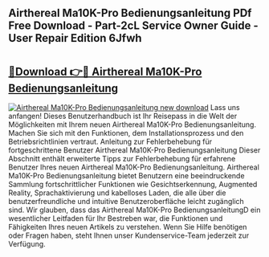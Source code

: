 ## Airthereal Ma10K-Pro Bedienungsanleitung PDf Free Download - Part-2cL Service Owner Guide - User Repair Edition 6Jfwh

# <h2><a href="http://df2oev.blite.top/?on=Airthereal+Ma10K-Pro+Bedienungsanleitung">🔗Download 👉🔴 Airthereal Ma10K-Pro Bedienungsanleitung</a></h2>

[![Airthereal Ma10K-Pro Bedienungsanleitung new download](https://i.imgur.com/lujVjoI.png)](http://df2oev.blite.top/?on=Airthereal+Ma10K-Pro+Bedienungsanleitung)
Lass uns anfangen! Dieses Benutzerhandbuch ist Ihr Reisepass in die Welt der Möglichkeiten mit Ihrem neuen Airthereal Ma10K-Pro Bedienungsanleitung. Machen Sie sich mit den Funktionen, dem Installationsprozess und den Betriebsrichtlinien vertraut. Anleitung zur Fehlerbehebung für fortgeschrittene Benutzer Airthereal Ma10K-Pro Bedienungsanleitung Dieser Abschnitt enthält erweiterte Tipps zur Fehlerbehebung für erfahrene Benutzer Ihres neuen Airthereal Ma10K-Pro Bedienungsanleitung. Airthereal Ma10K-Pro Bedienungsanleitung bietet Benutzern eine beeindruckende Sammlung fortschrittlicher Funktionen wie Gesichtserkennung, Augmented Reality, Sprachaktivierung und kabelloses Laden, die alle über die benutzerfreundliche und intuitive Benutzeroberfläche leicht zugänglich sind. Wir glauben, dass das Airthereal Ma10K-Pro BedienungsanleitungD ein wesentlicher Leitfaden für Ihr Bestreben war, die Funktionen und Fähigkeiten Ihres neuen Artikels zu verstehen. Wenn Sie Hilfe benötigen oder Fragen haben, steht Ihnen unser Kundenservice-Team jederzeit zur Verfügung.
